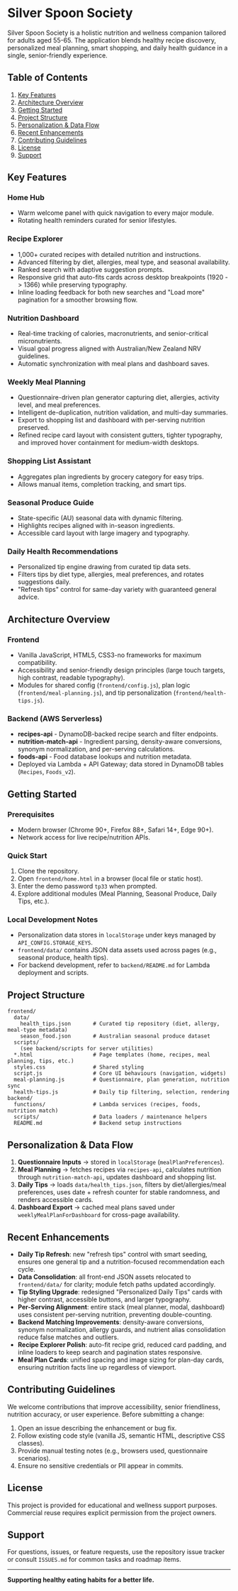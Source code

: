 # Silver Spoon Society

Silver Spoon Society is a holistic nutrition and wellness companion tailored for adults aged 55-65. The application blends healthy recipe discovery, personalized meal planning, smart shopping, and daily health guidance in a single, senior-friendly experience.

## Table of Contents

1. [Key Features](#key-features)
2. [Architecture Overview](#architecture-overview)
3. [Getting Started](#getting-started)
4. [Project Structure](#project-structure)
5. [Personalization & Data Flow](#personalization--data-flow)
6. [Recent Enhancements](#recent-enhancements)
7. [Contributing Guidelines](#contributing-guidelines)
8. [License](#license)
9. [Support](#support)

## Key Features

### Home Hub

- Warm welcome panel with quick navigation to every major module.
- Rotating health reminders curated for senior lifestyles.

### Recipe Explorer

- 1,000+ curated recipes with detailed nutrition and instructions.
- Advanced filtering by diet, allergies, meal type, and seasonal availability.
- Ranked search with adaptive suggestion prompts.
- Responsive grid that auto-fits cards across desktop breakpoints (1920 -> 1366) while preserving typography.
- Inline loading feedback for both new searches and "Load more" pagination for a smoother browsing flow.

### Nutrition Dashboard

- Real-time tracking of calories, macronutrients, and senior-critical micronutrients.
- Visual goal progress aligned with Australian/New Zealand NRV guidelines.
- Automatic synchronization with meal plans and dashboard saves.

### Weekly Meal Planning

- Questionnaire-driven plan generator capturing diet, allergies, activity level, and meal preferences.
- Intelligent de-duplication, nutrition validation, and multi-day summaries.
- Export to shopping list and dashboard with per-serving nutrition preserved.
- Refined recipe card layout with consistent gutters, tighter typography, and improved hover containment for medium-width desktops.

### Shopping List Assistant

- Aggregates plan ingredients by grocery category for easy trips.
- Allows manual items, completion tracking, and smart tips.

### Seasonal Produce Guide

- State-specific (AU) seasonal data with dynamic filtering.
- Highlights recipes aligned with in-season ingredients.
- Accessible card layout with large imagery and typography.

### Daily Health Recommendations

- Personalized tip engine drawing from curated tip data sets.
- Filters tips by diet type, allergies, meal preferences, and rotates suggestions daily.
- "Refresh tips" control for same-day variety with guaranteed general advice.

## Architecture Overview

### Frontend

- Vanilla JavaScript, HTML5, CSS3-no frameworks for maximum compatibility.
- Accessibility and senior-friendly design principles (large touch targets, high contrast, readable typography).
- Modules for shared config (`frontend/config.js`), plan logic (`frontend/meal-planning.js`), and tip personalization (`frontend/health-tips.js`).

### Backend (AWS Serverless)

- **recipes-api** - DynamoDB-backed recipe search and filter endpoints.
- **nutrition-match-api** - Ingredient parsing, density-aware conversions, synonym normalization, and per-serving calculations.
- **foods-api** - Food database lookups and nutrition metadata.
- Deployed via Lambda + API Gateway; data stored in DynamoDB tables (`Recipes`, `Foods_v2`).

## Getting Started

### Prerequisites

- Modern browser (Chrome 90+, Firefox 88+, Safari 14+, Edge 90+).
- Network access for live recipe/nutrition APIs.

### Quick Start

1. Clone the repository.
2. Open `frontend/home.html` in a browser (local file or static host).
3. Enter the demo password `tp33` when prompted.
4. Explore additional modules (Meal Planning, Seasonal Produce, Daily Tips, etc.).

### Local Development Notes

- Personalization data stores in `localStorage` under keys managed by `API_CONFIG.STORAGE_KEYS`.
- `frontend/data/` contains JSON data assets used across pages (e.g., seasonal produce, health tips).
- For backend development, refer to `backend/README.md` for Lambda deployment and scripts.

## Project Structure

```
frontend/
  data/
    health_tips.json       # Curated tip repository (diet, allergy, meal-type metadata)
    season_food.json       # Australian seasonal produce dataset
  scripts/
    (see backend/scripts for server utilities)
  *.html                   # Page templates (home, recipes, meal planning, tips, etc.)
  styles.css               # Shared styling
  script.js                # Core UI behaviours (navigation, widgets)
  meal-planning.js         # Questionnaire, plan generation, nutrition sync
  health-tips.js           # Daily tip filtering, selection, rendering
backend/
  functions/               # Lambda services (recipes, foods, nutrition match)
  scripts/                 # Data loaders / maintenance helpers
  README.md                # Backend setup instructions
```

## Personalization & Data Flow

1. **Questionnaire Inputs** -> stored in `localStorage` (`mealPlanPreferences`).
2. **Meal Planning** -> fetches recipes via `recipes-api`, calculates nutrition through `nutrition-match-api`, updates dashboard and shopping list.
3. **Daily Tips** -> loads `data/health_tips.json`, filters by diet/allergies/meal preferences, uses date + refresh counter for stable randomness, and renders accessible cards.
4. **Dashboard Export** -> cached meal plans saved under `weeklyMealPlanForDashboard` for cross-page availability.

## Recent Enhancements

- **Daily Tip Refresh**: new "refresh tips" control with smart seeding, ensures one general tip and a nutrition-focused recommendation each cycle.
- **Data Consolidation**: all front-end JSON assets relocated to `frontend/data/` for clarity; module fetch paths updated accordingly.
- **Tip Styling Upgrade**: redesigned "Personalized Daily Tips" cards with higher contrast, accessible buttons, and larger typography.
- **Per-Serving Alignment**: entire stack (meal planner, modal, dashboard) uses consistent per-serving nutrition, preventing double-counting.
- **Backend Matching Improvements**: density-aware conversions, synonym normalization, allergy guards, and nutrient alias consolidation reduce false matches and outliers.
- **Recipe Explorer Polish**: auto-fit recipe grid, reduced card padding, and inline loaders to keep search and pagination states responsive.
- **Meal Plan Cards**: unified spacing and image sizing for plan-day cards, ensuring nutrition facts line up regardless of viewport.

## Contributing Guidelines

We welcome contributions that improve accessibility, senior friendliness, nutrition accuracy, or user experience. Before submitting a change:

1. Open an issue describing the enhancement or bug fix.
2. Follow existing code style (vanilla JS, semantic HTML, descriptive CSS classes).
3. Provide manual testing notes (e.g., browsers used, questionnaire scenarios).
4. Ensure no sensitive credentials or PII appear in commits.

## License

This project is provided for educational and wellness support purposes. Commercial reuse requires explicit permission from the project owners.

## Support

For questions, issues, or feature requests, use the repository issue tracker or consult `ISSUES.md` for common tasks and roadmap items.

---

**Supporting healthy eating habits for a better life.**
